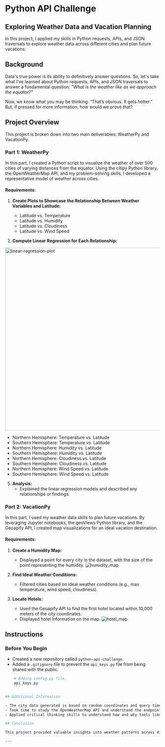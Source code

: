 # Python API Challenge

## Exploring Weather Data and Vacation Planning

In this project, I applied my skills in Python requests, APIs, and JSON traversals to explore weather data across different cities and plan future vacations.

## Background

Data's true power is its ability to definitively answer questions. So, let's take what I've learned about Python requests, APIs, and JSON traversals to answer a fundamental question: *"What is the weather like as we approach the equator?"*

Now, we know what you may be thinking: “That’s obvious. It gets hotter.” But, if pressed for more information, how would we prove that?

## Project Overview

This project is broken down into two main deliverables: WeatherPy and VacationPy.

### Part 1: WeatherPy

In this part, I created a Python script to visualize the weather of over 500 cities of varying distances from the equator. Using the citipy Python library, the OpenWeatherMap API, and my problem-solving skills, I developed a representative model of weather across cities.

#### Requirements:

1. **Create Plots to Showcase the Relationship Between Weather Variables and Latitude:**
   - Latitude vs. Temperature
   - Latitude vs. Humidity
   - Latitude vs. Cloudiness
   - Latitude vs. Wind Speed

2. **Compute Linear Regression for Each Relationship:**


<img width="594" alt="linear-regression-plot" src="https://github.com/user-attachments/assets/b98d0ede-7881-4ed1-84df-0737bcb14857" />

   - Northern Hemisphere: Temperature vs. Latitude
   - Southern Hemisphere: Temperature vs. Latitude
   - Northern Hemisphere: Humidity vs. Latitude
   - Southern Hemisphere: Humidity vs. Latitude
   - Northern Hemisphere: Cloudiness vs. Latitude
   - Southern Hemisphere: Cloudiness vs. Latitude
   - Northern Hemisphere: Wind Speed vs. Latitude
   - Southern Hemisphere: Wind Speed vs. Latitude

5. **Analysis:**
   - Explained the linear regression models and described any relationships or findings.

### Part 2: VacationPy

In this part, I used my weather data skills to plan future vacations. By leveraging Jupyter notebooks, the geoViews Python library, and the Geoapify API, I created map visualizations for an ideal vacation destination.

#### Requirements:

1. **Create a Humidity Map:**
   - Displayed a point for every city in the dataset, with the size of the point representing the humidity.
    ![humidity_map](https://github.com/user-attachments/assets/2138cc87-40d7-49a3-be65-41e1c5fa262d)

2. **Find Ideal Weather Conditions:**
   - Filtered cities based on ideal weather conditions (e.g., max temperature, wind speed, cloudiness).

3. **Locate Hotels:**
   - Used the Geoapify API to find the first hotel located within 10,000 meters of the city coordinates.
   - Displayed hotel information on the map.
![hotel_map](https://github.com/user-attachments/assets/bac89c89-462b-40bd-b923-19bc3aa8a98c)

## Instructions

### Before You Begin

- Created a new repository called `python-api-challenge`.
- Added a `.gitignore` file to prevent the `api_keys.py` file from being shared with the public.
```bash
    # Adding config.py file.
    api_keys.py
    ```

## Additional Information

- The city data generated is based on random coordinates and query times, so outputs may vary.
- Took time to study the OpenWeatherMap API and understand the endpoints and JSON structure.
- Applied critical thinking skills to understand how and why tools like citipy and OpenWeatherMap API are recommended.

## Conclusion

This project provided valuable insights into weather patterns across different cities and helped plan ideal vacation destinations based on weather conditions. The visualizations and analyses offer a strong foundation for future data analytics projects.

---


